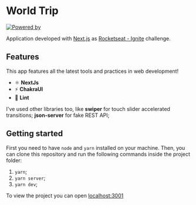 <h1>
  World Trip
</h1>

<p align="left">
  <a href="https://nextjs.org/" target="_blank">
    <img
      src="https://img.shields.io/badge/powered%20by-nextjs-%23F45d22"
      alt="Powered by"
    />
  </a>
</p>

Application developed with [Next.js](https://nextjs.org/) as [Rocketseat - Ignite](https://www.rocketseat.com.br/ignite) challenge.

## Features

This app features all the latest tools and practices in web development!

- ⚛  **NextJs**
- ⚡  **ChakraUI**
- 💖 **Lint**

I've used other libraries too, like **swiper** for touch slider accelerated transitions; **json-server** for fake REST API; 

## Getting started

First you need to have `node` and `yarn` installed on your machine. Then, you can clone this repository and run the following commands inside the project folder:

1. `yarn`;
2. `yarn server`;
3. `yarn dev`;

To view the project you can open [localhost:3001](http://localhost:3001)